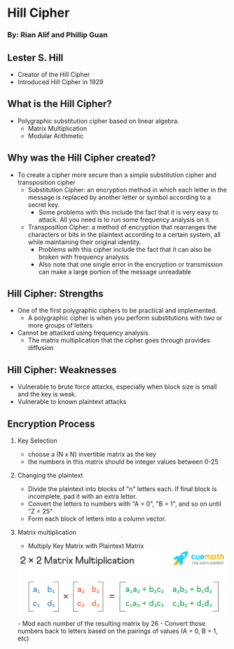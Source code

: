 # Hill Cipher
### By: Rian Alif and Phillip Guan

## Lester S. Hill
- Creator of the Hill Cipher
- Introduced Hill Cipher in 1929

## What is the Hill Cipher?
- Polygraphic substitution cipher based on linear algebra.
  - Matrix Multiplication
  - Modular Arithmetic

## Why was the Hill Cipher created?
- To create a cipher more secure than a simple substitution cipher and transposition cipher
  - Substitution Cipher: an encryption method in which each letter in the message is replaced by another letter or symbol according to a secret key.
    - Some problems with this include the fact that it is very easy to attack. All you need is to run some frequency analysis on it.
  - Transposition Cipher: a method of encryption that rearranges the characters or bits in the plaintext according to a certain system, all while maintaining their original identity.
    - Problems with this cipher include the fact that it can also be broken with frequency analysis
    - Also note that one single error in the encryption or transmission can make a large portion of the message unreadable

## Hill Cipher: Strengths
- One of the first polygraphic ciphers to be practical and implemented.
  - A polygraphic cipher is when you perform substitutions with two or more groups of letters
- Cannot be attacked using frequency analysis.
  - The matrix multiplication that the cipher goes through provides diffusion

## Hill Cipher: Weaknesses
- Vulnerable to brute force attacks, especially when block size is small and the key is weak.
- Vulnerable to known plaintext attacks

## Encryption Process
1. Key Selection
    - choose a (N x N) invertible matrix as the key
    - the numbers in this matrix should be integer values between 0-25

2. Changing the plaintext
    - Divide the plaintext into blocks of "n" letters each. If final block is incomplete, pad it with an extra letter.
    - Convert the letters to numbers with "A = 0", "B = 1", and so on until "Z = 25"
    - Form each block of letters into a column vector.

3. Matrix multiplication
    - Multiply Key Matrix with Plaintext Matrix
    <img src="matrixMultiplication.png" alt="Matrix Multiplication Example">
    - Mod each number of the resulting matrix by 26
    - Convert those numbers back to letters based on the pairings of values (A = 0, B = 1, etc)
